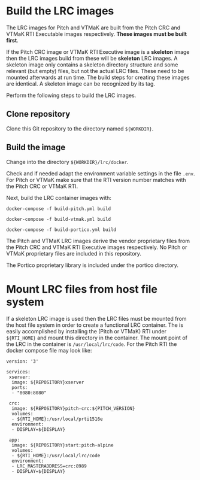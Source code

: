 # Build the LRC images

The LRC images for Pitch and VTMaK are built from the Pitch CRC and VTMaK RTI Executable images respectively. **These images must be built first**.

If the Pitch CRC image or VTMaK RTI Executive image is a **skeleton** image then the LRC images build from these will be **skeleton** LRC images. A skeleton image only contains a skeleton directory structure and some relevant (but empty) files, but not the actual LRC files. These need to be mounted afterwards at run time. The build steps for creating these images are identical. A skeleton image can be recognized by its tag.

Perform the following steps to build the LRC images.

## Clone repository

Clone this Git repository to the directory named `${WORKDIR}`.

## Build the image

Change into the directory `${WORKDIR}/lrc/docker`.

Check and if needed adapt the environment variable settings in the file `.env`. For Pitch or VTMaK make sure that the RTI version number matches with the Pitch CRC or VTMaK RTI.

Next, build the LRC container images with:

````
docker-compose -f build-pitch.yml build

docker-compose -f build-vtmak.yml build

docker-compose -f build-portico.yml build
````

The Pitch and VTMaK LRC images derive the vendor proprietary files from the Pitch CRC and VTMaK RTI Executive images respectively. No Pitch or VTMaK proprietary files are included in this repository.

The Portico proprietary library is included under the portico directory.

# Mount LRC files from host file system

If a skeleton LRC image is used then the LRC files must be mounted from the host file system in order to create a functional LRC container. The is easily accomplished by installing the (Pitch or VTMaK) RTI under `${RTI_HOME}` and mount this directory in the container. The mount point of the LRC in the container is `/usr/local/lrc/code`. For the Pitch RTI the docker compose file may look like:

`````
version: '3'

services:
 xserver:
  image: ${REPOSITORY}xserver
  ports:
  - "8080:8080"
  
 crc:
  image: ${REPOSITORY}pitch-crc:${PITCH_VERSION}
  volumes:
  - ${RTI_HOME}:/usr/local/prti1516e
  environment:
  - DISPLAY=${DISPLAY}

 app:
  image: ${REPOSITORY}start:pitch-alpine
  volumes:
  - ${RTI_HOME}:/usr/local/lrc/code
  environment:
  - LRC_MASTERADDRESS=crc:8989
  - DISPLAY=${DISPLAY}
`````

